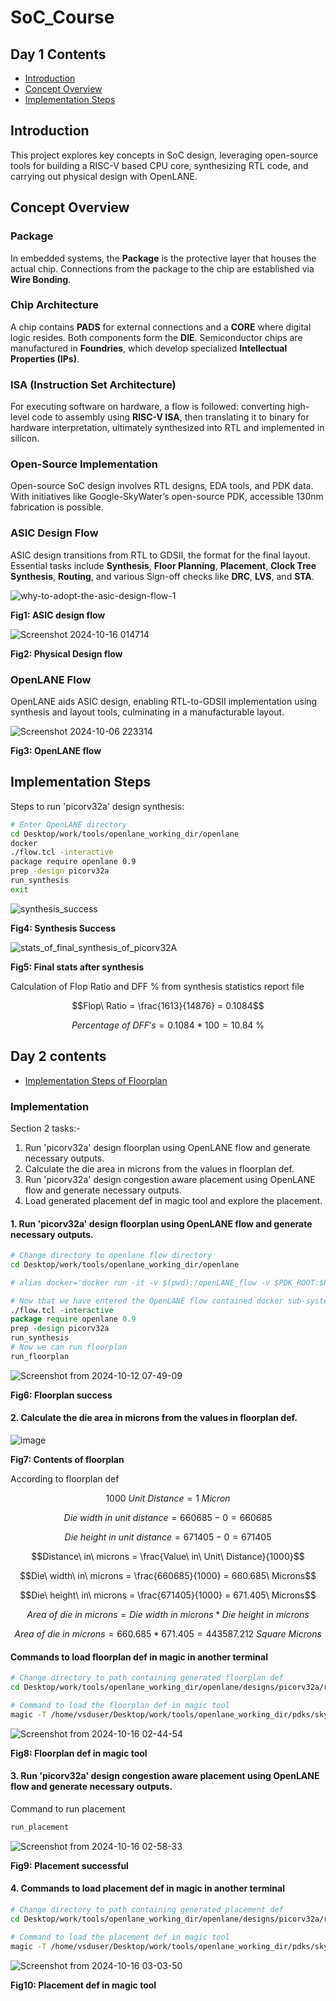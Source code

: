 # SoC_Course

## Day 1 Contents
- [Introduction](#introduction)
- [Concept Overview](#concept-overview)
- [Implementation Steps](#implementation-steps)

## Introduction
This project explores key concepts in SoC design, leveraging open-source tools for building a RISC-V based CPU core, synthesizing RTL code, and carrying out physical design with OpenLANE.

## Concept Overview

### Package
In embedded systems, the **Package** is the protective layer that houses the actual chip. Connections from the package to the chip are established via **Wire Bonding**.

### Chip Architecture
A chip contains **PADS** for external connections and a **CORE** where digital logic resides. Both components form the **DIE**. Semiconductor chips are manufactured in **Foundries**, which develop specialized **Intellectual Properties (IPs)**.

### ISA (Instruction Set Architecture)
For executing software on hardware, a flow is followed: converting high-level code to assembly using **RISC-V ISA**, then translating it to binary for hardware interpretation, ultimately synthesized into RTL and implemented in silicon.

### Open-Source Implementation
Open-source SoC design involves RTL designs, EDA tools, and PDK data. With initiatives like Google-SkyWater’s open-source PDK, accessible 130nm fabrication is possible.

### ASIC Design Flow
ASIC design transitions from RTL to GDSII, the format for the final layout. Essential tasks include **Synthesis**, **Floor Planning**, **Placement**, **Clock Tree Synthesis**, **Routing**, and various Sign-off checks like **DRC**, **LVS**, and **STA**.

![why-to-adopt-the-asic-design-flow-1](https://github.com/user-attachments/assets/f4a02ae5-5f6a-407e-9f19-de32ceb0bb71)

**Fig1: ASIC design flow**

![Screenshot 2024-10-16 014714](https://github.com/user-attachments/assets/da373cb0-0799-4410-a6f1-a87adfedf283)

**Fig2: Physical Design flow**

### OpenLANE Flow
OpenLANE aids ASIC design, enabling RTL-to-GDSII implementation using synthesis and layout tools, culminating in a manufacturable layout.

![Screenshot 2024-10-06 223314](https://github.com/user-attachments/assets/d48e7d4e-35ca-41cd-8fb6-fd791d44816a)

**Fig3: OpenLANE flow**

## Implementation Steps

Steps to run 'picorv32a' design synthesis:
```bash
# Enter OpenLANE directory
cd Desktop/work/tools/openlane_working_dir/openlane
docker
./flow.tcl -interactive
package require openlane 0.9
prep -design picorv32a
run_synthesis
exit

```
![synthesis_success](https://github.com/user-attachments/assets/5c447652-307c-43cc-803b-75682d630527)

**Fig4: Synthesis Success**

![stats_of_final_synthesis_of_picorv32A](https://github.com/user-attachments/assets/3be7140b-e30a-4ff3-8776-e01dc517cead)

**Fig5: Final stats after synthesis**

Calculation of Flop Ratio and DFF % from synthesis statistics report file

```math
Flop\ Ratio = \frac{1613}{14876} = 0.1084
```
```math
Percentage\ of\ DFF's = 0.1084 * 100 = 10.84\ \%
```

## Day 2 contents

- [Implementation Steps of Floorplan](#implementation-steps-of-floorplan)

### Implementation

Section 2 tasks:- 
1. Run 'picorv32a' design floorplan using OpenLANE flow and generate necessary outputs.
2. Calculate the die area in microns from the values in floorplan def.
3. Run 'picorv32a' design congestion aware placement using OpenLANE flow and generate necessary outputs.
4. Load generated placement def in magic tool and explore the placement.


#### 1. Run 'picorv32a' design floorplan using OpenLANE flow and generate necessary outputs.

```bash
# Change directory to openlane flow directory
cd Desktop/work/tools/openlane_working_dir/openlane

# alias docker='docker run -it -v $(pwd):/openLANE_flow -v $PDK_ROOT:$PDK_ROOT -e PDK_ROOT=$PDK_ROOT -u $(id -u $USER):$(id -g $USER) efabless/openlane:v0.21'
```
```tcl
# Now that we have entered the OpenLANE flow contained docker sub-system we can invoke the OpenLANE flow in the Interactive mode
./flow.tcl -interactive
package require openlane 0.9
prep -design picorv32a
run_synthesis
# Now we can run floorplan
run_floorplan
```
![Screenshot from 2024-10-12 07-49-09](https://github.com/user-attachments/assets/73245535-31ec-4781-9114-45b3c1c6d87a)

**Fig6: Floorplan success**

#### 2. Calculate the die area in microns from the values in floorplan def.

![image](https://github.com/user-attachments/assets/47276ee4-ea46-4c2e-8683-082e9b3ade3c)

**Fig7: Contents of floorplan**


According to floorplan def
```math
1000\ Unit\ Distance = 1\ Micron
```
```math
Die\ width\ in\ unit\ distance = 660685 - 0 = 660685
```
```math
Die\ height\ in\ unit\ distance = 671405 - 0 = 671405
```
```math
Distance\ in\ microns = \frac{Value\ in\ Unit\ Distance}{1000}
```
```math
Die\ width\ in\ microns = \frac{660685}{1000} = 660.685\ Microns
```
```math
Die\ height\ in\ microns = \frac{671405}{1000} = 671.405\ Microns
```
```math
Area\ of\ die\ in\ microns = Die\ width\ in\ microns * Die\ height\ in\ microns
```

```math
Area\ of\ die\ in\ microns = 660.685 * 671.405 = 443587.212\ Square\ Microns
```

#### Commands to load floorplan def in magic in another terminal

```bash
# Change directory to path containing generated floorplan def
cd Desktop/work/tools/openlane_working_dir/openlane/designs/picorv32a/runs/12-10_02-16/results/floorplan/

# Command to load the floorplan def in magic tool
magic -T /home/vsduser/Desktop/work/tools/openlane_working_dir/pdks/sky130A/libs.tech/magic/sky130A.tech lef read ../../tmp/merged.lef def read picorv32a.floorplan.def &
```
![Screenshot from 2024-10-16 02-44-54](https://github.com/user-attachments/assets/5c51deeb-b426-4200-9712-ea4e26ab7844)

**Fig8: Floorplan def in magic tool**

#### 3. Run 'picorv32a' design congestion aware placement using OpenLANE flow and generate necessary outputs.

Command to run placement

```tcl
run_placement
```
![Screenshot from 2024-10-16 02-58-33](https://github.com/user-attachments/assets/a5ffb598-45eb-4c98-9af6-50568f7195cc)

**Fig9: Placement successful**

#### 4. Commands to load placement def in magic in another terminal

```bash
# Change directory to path containing generated placement def
cd Desktop/work/tools/openlane_working_dir/openlane/designs/picorv32a/runs/12-10_02-16/results/placement/

# Command to load the placement def in magic tool
magic -T /home/vsduser/Desktop/work/tools/openlane_working_dir/pdks/sky130A/libs.tech/magic/sky130A.tech lef read ../../tmp/merged.lef def read picorv32a.placement.def &
```

![Screenshot from 2024-10-16 03-03-50](https://github.com/user-attachments/assets/38b51178-d34b-423d-8d79-7056ed09f365)

**Fig10: Placement def in magic tool**
